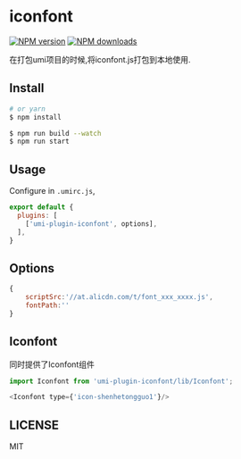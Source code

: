 # iconfont

[![NPM version](https://img.shields.io/npm/v/iconfont.svg?style=flat)](https://npmjs.org/package/iconfont)
[![NPM downloads](http://img.shields.io/npm/dm/iconfont.svg?style=flat)](https://npmjs.org/package/iconfont)

在打包umi项目的时候,将iconfont.js打包到本地使用.

## Install

```bash
# or yarn
$ npm install
```

```bash
$ npm run build --watch
$ npm run start
```

## Usage

Configure in `.umirc.js`,

```js
export default {
  plugins: [
    ['umi-plugin-iconfont', options],
  ],
}
```

## Options

``` js
{
    scriptSrc:'//at.alicdn.com/t/font_xxx_xxxx.js',
    fontPath:''
}
```

## Iconfont

同时提供了Iconfont组件

``` js
import Iconfont from 'umi-plugin-iconfont/lib/Iconfont';

<Iconfont type={'icon-shenhetongguo1'}/>
```


## LICENSE

MIT
